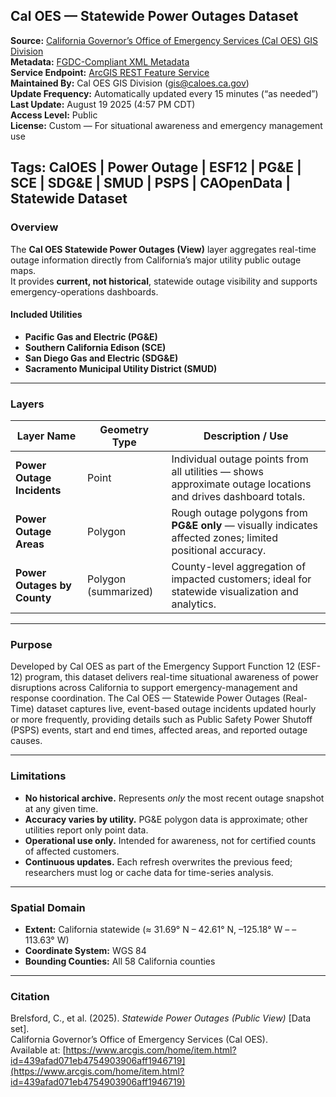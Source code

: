  ## Cal OES — Statewide Power Outages Dataset 

**Source:** [California Governor’s Office of Emergency Services (Cal OES) GIS Division](https://www.arcgis.com/home/item.html?id=439afad071eb4754903906aff1946719)  
**Metadata:** [FGDC-Compliant XML Metadata](https://www.arcgis.com/sharing/rest/content/items/439afad071eb4754903906aff1946719/info/metadata/metadata.xml?format=default&output=html)  
**Service Endpoint:** [ArcGIS REST Feature Service](https://services.arcgis.com/BLN4oKB0N1YSgvY8/arcgis/rest/services/Power_Outages_(View)/FeatureServer)  
**Maintained By:** Cal OES GIS Division (gis@caloes.ca.gov)  
**Update Frequency:** Automatically updated every 15 minutes (“as needed”)  
**Last Update:** August 19 2025 (4:57 PM CDT)  
**Access Level:** Public  
**License:** Custom — For situational awareness and emergency management use  

**Tags:** CalOES | Power Outage | ESF12 | PG&E | SCE | SDG&E | SMUD | PSPS | CAOpenData | Statewide Dataset  
---

### Overview
The **Cal OES Statewide Power Outages (View)** layer aggregates real-time outage information directly from California’s major utility public outage maps.  
It provides **current, not historical**, statewide outage visibility and supports emergency-operations dashboards.

#### Included Utilities
- **Pacific Gas and Electric (PG&E)**  
- **Southern California Edison (SCE)**  
- **San Diego Gas and Electric (SDG&E)**  
- **Sacramento Municipal Utility District (SMUD)**  

---

### Layers
| **Layer Name** | **Geometry Type** | **Description / Use** |
|----------------|------------------|------------------------|
| **Power Outage Incidents** | Point | Individual outage points from all utilities — shows approximate outage locations and drives dashboard totals. |
| **Power Outage Areas** | Polygon | Rough outage polygons from **PG&E only** — visually indicates affected zones; limited positional accuracy. |
| **Power Outages by County** | Polygon (summarized) | County-level aggregation of impacted customers; ideal for statewide visualization and analytics. |

---

### Purpose
Developed by Cal OES as part of the Emergency Support Function 12 (ESF-12) program, this dataset delivers real-time situational awareness of power disruptions across California to support emergency-management and response coordination.
The Cal OES — Statewide Power Outages (Real-Time) dataset captures live, event-based outage incidents updated hourly or more frequently, providing details such as Public Safety Power Shutoff (PSPS) events, start and end times, affected areas, and reported outage causes.

---

### Limitations
- **No historical archive.** Represents *only* the most recent outage snapshot at any given time.  
- **Accuracy varies by utility.** PG&E polygon data is approximate; other utilities report only point data.  
- **Operational use only.** Intended for awareness, not for certified counts of affected customers.  
- **Continuous updates.** Each refresh overwrites the previous feed; researchers must log or cache data for time-series analysis.

---

### Spatial Domain
- **Extent:** California statewide (≈ 31.69° N – 42.61° N, –125.18° W – –113.63° W)  
- **Coordinate System:** WGS 84  
- **Bounding Counties:** All 58 California counties  

---

### Citation
Brelsford, C., et al. (2025). *Statewide Power Outages (Public View)* [Data set].  
California Governor’s Office of Emergency Services (Cal OES).  
Available at: [https://www.arcgis.com/home/item.html?id=439afad071eb4754903906aff1946719](https://www.arcgis.com/home/item.html?id=439afad071eb4754903906aff1946719)

 
